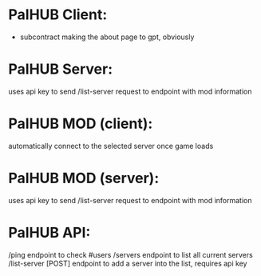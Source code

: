 
# PalHUB Client: 
- subcontract making the about page to gpt, obviously

# PalHUB Server: 
uses api key to send /list-server request to endpoint with mod information

# PalHUB MOD (client): 
automatically connect to the selected server once game loads

# PalHUB MOD (server): 
uses api key to send /list-server request to endpoint with mod information

# PalHUB API:
/ping endpoint to check #users
/servers endpoint to list all current servers
/list-server [POST] endpoint to add a server into the list, requires api key

